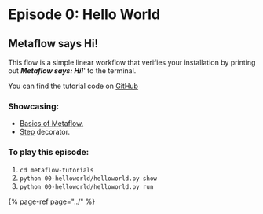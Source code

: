 # Episode 0: Hello World

## Metaflow says Hi!

This flow is a simple linear workflow that verifies your installation by printing out _**Metaflow says: Hi!**_' to the terminal.

You can find the tutorial code on [GitHub](https://github.com/Netflix/metaflow/tree/master/metaflow/tutorials/00-helloworld)

### Showcasing:

* [Basics of Metaflow.](../../../metaflow/basics.md)
* [Step](../../../metaflow/basics.md#what-should-be-a-step) decorator.

### To play this episode:

1. `cd metaflow-tutorials`
2. `python 00-helloworld/helloworld.py show`
3. `python 00-helloworld/helloworld.py run`

{% page-ref page="../" %}

